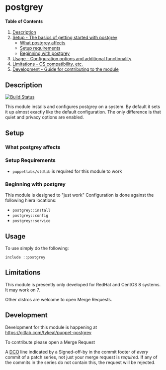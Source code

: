 # postgrey

#### Table of Contents

1. [Description](#description)
2. [Setup - The basics of getting started with postgrey](#setup)
    - [What postgrey affects](#what-postgrey-affects)
    - [Setup requirements](#setup-requirements)
    - [Beginning with postgrey](#beginning-with-postgrey)
3. [Usage - Configuration options and additional functionality](#usage)
4. [Limitations - OS compatibility, etc.](#limitations)
5. [Development - Guide for contributing to the module](#development)

## Description

[![Build
Status](https://gitlab.com/tykeal/puppet-postgrey/badges/main/pipeline.svg)](https://gitlab.com/tykeal/puppet-postgrey/-/tree/main)

This module installs and configures postgrey on a system. By default it sets it
up almost exactly like the default configuration. The only difference is that
quiet and privacy options are enabled.

## Setup

### What postgrey affects

### Setup Requirements

-   `puppetlabs/stdlib` is required for this module to work

### Beginning with postgrey

This module is designed to "just work" Configuration is done against the
following hiera locations:

-   `postgrey::install`
-   `postgrey::config`
-   `postgrey::service`

## Usage

To use simply do the following:

```puppet
include ::postgrey
```

## Limitations

This module is presently only developed for RedHat and CentOS 8 systems. It may
work on 7.

Other distros are welcome to open Merge Requests.

## Development

Development for this module is happening at
https://gitlab.com/tykeal/puppet-postgrey

To contribute please open a Merge Request

A [DCO](https://developercertificate.org/) line indicated by a Signed-off-by in
the commit footer of _every_ commit of a patch series, not just your merge
request is _required_. If any of the commits in the series do not contain this,
the request will be rejected.
